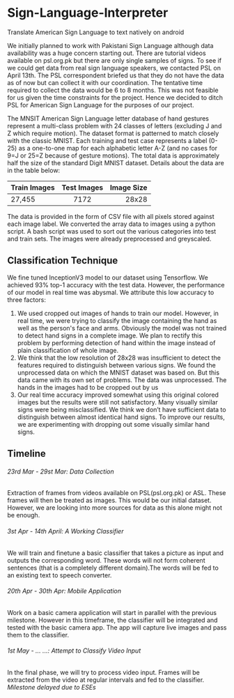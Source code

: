 # Sign-Language-Interpreter
Translate American Sign Language to text natively on android

We initially planned to work with Pakistani Sign Language although data availability was a huge
concern starting out. There are tutorial videos available on psl.org.pk but there are only single
samples of signs. To see if we could get data from real sign language speakers, we contacted
PSL on April 13th. The PSL correspondent briefed us that they do not have the data as of now
but can collect it with our coordination. The tentative time required to collect the data would be 6
to 8 months. This was not feasible for us given the time constraints for the project. Hence we
decided to ditch PSL for American Sign Language for the purposes of our project.

The MNSIT American Sign Language letter database of hand gestures represent a multi-class
problem with 24 classes of letters (excluding J and Z which require motion). The dataset format
is patterned to match closely with the classic MNIST. Each training and test case represents a
label (0-25) as a one-to-one map for each alphabetic letter A-Z (and no cases for 9=J or 25=Z
because of gesture motions). The total data is approximately half the size of the standard Digit
MNIST dataset. Details about the data are in the table below:

| Train Images | Test Images | Image Size |
| -------------|:-----------:| ----------:|
| 27,455       | 7172        | 28x28      |

The data is provided in the form of CSV file with all pixels stored against each image label. We
converted the array data to images using a python script. A bash script was used to sort out the
various categories into test and train sets. The images were already preprocessed and greyscaled.

## Classification Technique

We fine tuned InceptionV3 model to our dataset using Tensorflow. We achieved 93% top-1
accuracy with the test data. However, the performance of our model in real time was abysmal.
We attribute this low accuracy to three factors:
1. We used cropped out images of hands to train our model. However, in real time, we
were trying to classify the image containing the hand as well as the person's face and
arms. Obviously the model was not trained to detect hand signs in a complete image.
We plan to rectify this problem by performing detection of hand within the image instead
of plain classification of whole image.
2. We think that the low resolution of 28x28 was insufficient to detect the features required
to distinguish between various signs. We found the unprocessed data on which the
MNIST dataset was based on. But this data came with its own set of problems. The data
was unprocessed. The hands in the images had to be cropped out by us
3. Our real time accuracy improved somewhat using this original colored images but the
results were still not satisfactory. Many visually similar signs were being misclassified.
We think we don’t have sufficient data to distinguish between almost identical hand 
signs. To improve our results, we are experimenting with dropping out some visually
similar hand signs.

## Timeline

###### 23rd Mar - 29st Mar: Data Collection
Extraction of frames from videos available on PSL(psl.org.pk) or ASL.
These frames will then be treated as images. This would be our
initial dataset. However, we are looking into more sources for data
as this alone might not be enough.

###### 3st Apr - 14th April: A Working Classifier
We will train and finetune a basic classifier that takes a picture as
input and outputs the corresponding word. These words will not form
coherent sentences (that is a completely different domain).The words will
be fed to an existing text to speech converter.

###### 20th Apr - 30th Apr: Mobile Application
Work on a basic camera application will start in parallel with the
previous milestone. However in this timeframe, the classifier will be
integrated and tested with the basic camera app. The app will capture
live images and pass them to the classifier.

###### 1st May - ... ...: Attempt to Classify Video Input
In the final phase, we will try to process video input. Frames will be
extracted from the video at regular intervals and fed to the classifier. _Milestone delayed due to ESEs_
